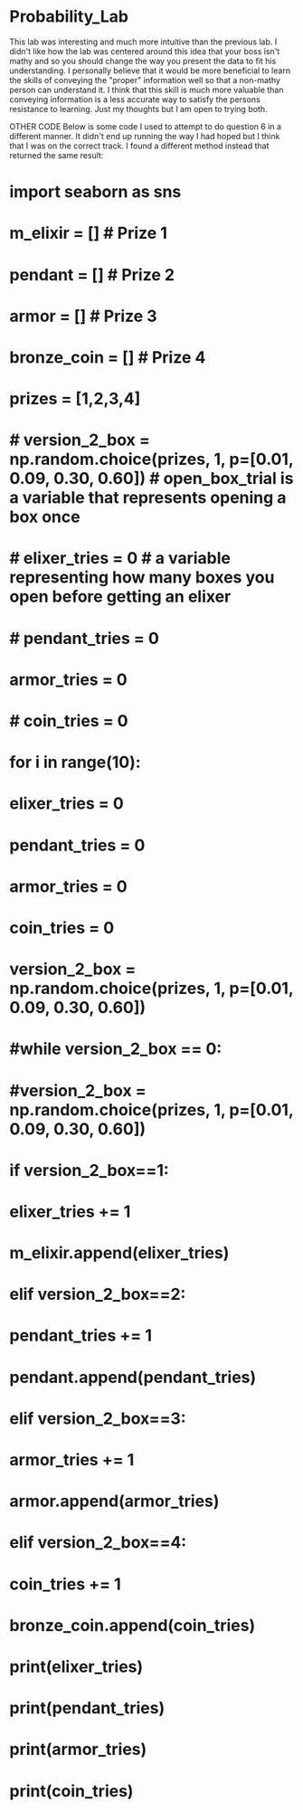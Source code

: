 # Probability_Lab

This lab was interesting and much more intuitive than the previous lab. I didn't like how the lab was centered around this idea that your boss isn't mathy and so you should change the way you present the data to fit his understanding. I personally believe that it would be more beneficial to learn the skills of conveying the "proper" information well so that a non-mathy person can understand it. I think that this skill is much more valuable than conveying information is a less accurate way to satisfy the persons resistance to learning. Just my thoughts but I am open to trying both.

OTHER CODE
Below is some code I used to attempt to do question 6 in a different manner. It didn't end up running the way I had hoped but I think that I was on the correct track. I found a different method instead that returned the same result:

# import seaborn as sns
# m_elixir = [] # Prize 1
# pendant = [] # Prize 2
# armor = [] # Prize 3
# bronze_coin = [] # Prize 4
# prizes = [1,2,3,4]
# # version_2_box = np.random.choice(prizes, 1, p=[0.01, 0.09, 0.30, 0.60]) # open_box_trial is a variable that represents opening a box once
# # elixer_tries = 0 # a variable representing how many boxes you open before getting an elixer
# # pendant_tries = 0 
# armor_tries = 0
# # coin_tries = 0

# for i in range(10): 
#     elixer_tries = 0
#     pendant_tries = 0 
#     armor_tries = 0
#     coin_tries = 0
#     version_2_box = np.random.choice(prizes, 1, p=[0.01, 0.09, 0.30, 0.60])

#     #while version_2_box == 0:
#         #version_2_box = np.random.choice(prizes, 1, p=[0.01, 0.09, 0.30, 0.60])
#     if version_2_box==1:
#         elixer_tries += 1
#         m_elixir.append(elixer_tries)
        
#     elif version_2_box==2:
#         pendant_tries += 1
#         pendant.append(pendant_tries)
    
#     elif version_2_box==3:
#         armor_tries += 1
#         armor.append(armor_tries)

#     elif version_2_box==4:
#         coin_tries += 1
#         bronze_coin.append(coin_tries)
        
#     print(elixer_tries)
#     print(pendant_tries)
#     print(armor_tries)
#     print(coin_tries)

